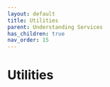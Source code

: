 ```yaml
---
layout: default
title: Utilities
parent: Understanding Services
has_children: true
nav_order: 15
---
```


# Utilities

